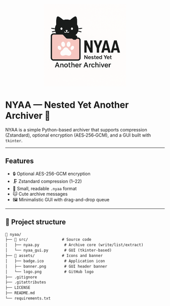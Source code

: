 <p align="center">
  <img src="assets/logo.png" width="260" alt="NYAA logo">
</p>

# NYAA — Nested Yet Another Archiver 🐾 

NYAA is a simple Python-based archiver that supports compression (Zstandard), optional encryption (AES‑256‑GCM), and a GUI built with `tkinter`.

---

## Features

- 🔒 Optional AES-256-GCM encryption
- 🗜 Zstandard compression (1–22)
- 🧃 Small, readable `.nyaa` format
- 🐱 Cute archive messages
- 🖼 Minimalistic GUI with drag-and-drop queue

---

## 📂 Project structure

```txt
📁 nyaa/
├── 📁 src/               # Source code
│   ├── nyaa.py           # Archive core (write/list/extract)
│   └── nyaa_gui.py       # GUI (tkinter-based)
├── 📁 assets/            # Icons and banner
│   ├── badge.ico         # Application icon
│   ├── banner.png        # GUI header banner
│   └── logo.png          # GitHub logo
├── .gitignore
├── .gitattributes
├── LICENSE
├── README.md
└── requirements.txt